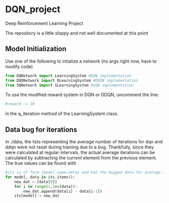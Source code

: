 # DQN_project
Deep Reinforcement Learning Project

The repository is a little sloppy and not well documented at this point

## Model Initialization
Use one of the following to intialize a network (no args right now, have to modify code)
```python
from DQNetwork import LearningSystem #DQN implementation
from DDQNetwork import DLearningSystem #DDQN implementation
from SQNetwork import SLearningSystem #SQN implementation
```

To use the modified reward system in DQN or DDQN, uncomment the line:
```python
#reward -= 10
```
in the q_iteration method of the LearningSystem class.

## Data bug for iterations
in ./data, the lists representing the average number of iterations for dqn and ddqn were not reset during training due to a bug.  Thankfully, since they were
calculated at regular intervals, the actual average iterations can be calculated by subtracting the current element from the previous element. The true values can be found with

```python
#its is of form {model_name:data} and has the bugged data for average iterations
for model, data in its.items():
    new_dat = [data[0]]
    for i in range(1,len(data)):
        new_dat.append(data[i] - data[i-1])
    its[model] = new_dat
```
